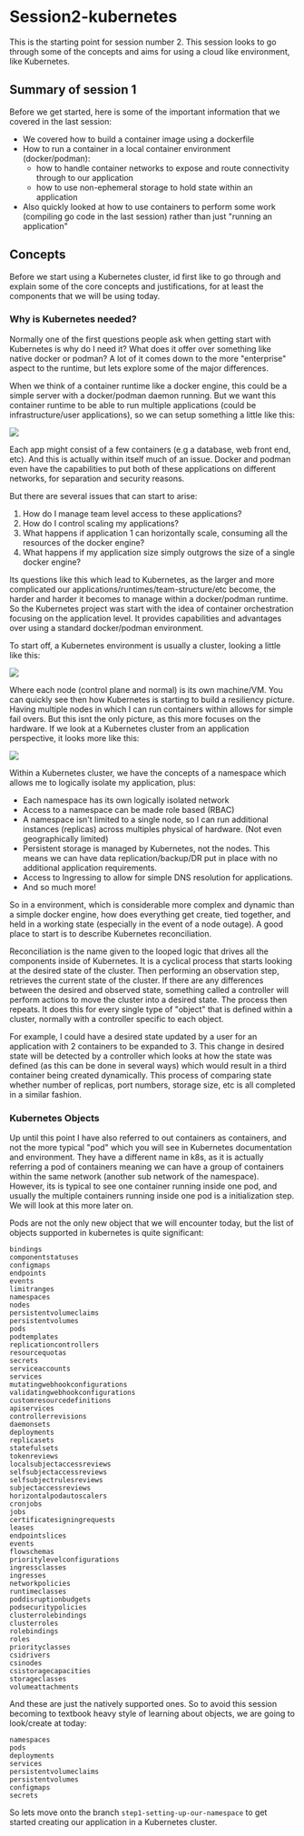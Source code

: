 # Session2-kubernetes

This is the starting point for session number 2. This session looks to go through some of the concepts and aims for using a cloud like environment, like Kubernetes.

## Summary of session 1

Before we get started, here is some of the important information that we covered in the last session:
- We covered how to build a container image using a dockerfile
- How to run a container in a local container environment (docker/podman):
    - how to handle container networks to expose and route connectivity through to our application
    - how to use non-ephemeral storage to hold state within an application
- Also quickly looked at how to use containers to perform some work (compiling go code in the last session) rather than just "running an application"


## Concepts

Before we start using a Kubernetes cluster, id first like to go through and explain some of the core concepts and justifications, for at least the components that we will be using today.

### Why is Kubernetes needed?

Normally one of the first questions people ask when getting start with Kubernetes is why do I need it? What does it offer over something like native docker or podman? A lot of it comes down to the more "enterprise" aspect to the runtime, but lets explore some of the major differences.

When we think of a container runtime like a docker engine, this could be a simple server with a docker/podman daemon running. But we want this container runtime to be able to run multiple applications (could be infrastructure/user applications), so we can setup something a little like this:
 
![](./images/DockerEngine.PNG)

Each app might consist of a few containers (e.g a database, web front end, etc). And this is actually within itself much of an issue. Docker and podman even have the capabilities to put both of these applications on different networks, for separation and security reasons.

But there are several issues that can start to arise:
1. How do I manage team level access to these applications?
1. How do I control scaling my applications?
1. What happens if application 1 can horizontally scale, consuming all the resources of the docker engine?
1. What happens if my application size simply outgrows the size of a single docker engine?

Its questions like this which lead to Kubernetes, as the larger and more complicated our applications/runtimes/team-structure/etc become, the harder and harder it becomes to manage within a docker/podman runtime. So the Kubernetes project was start with the idea of container orchestration focusing on the application level. It provides capabilities and advantages over using a standard docker/podman environment.

To start off, a Kubernetes environment is usually a cluster, looking a little like this:

![](./images/SimpleK8s.PNG)

Where each node (control plane and normal) is its own machine/VM. You can quickly see then how Kubernetes is starting to build a resiliency picture. Having multiple nodes in which I can run containers within allows for simple fail overs. But this isnt the only picture, as this more focuses on the hardware. If we look at a Kubernetes cluster from an application perspective, it looks more like this:

![](./images/AppK8s.PNG)

Within a Kubernetes cluster, we have the concepts of a namespace which allows me to logically isolate my application, plus:
- Each namespace has its own logically isolated network
- Access to a namespace can be made role based (RBAC)
- A namespace isn't limited to a single node, so I can run additional instances (replicas) across multiples physical of hardware. (Not even geographically limited)
- Persistent storage is managed by Kubernetes, not the nodes. This means we can have data replication/backup/DR put in place with no additional application requirements.
- Access to Ingressing to allow for simple DNS resolution for applications.
- And so much more!

So in a environment, which is considerable more complex and dynamic than a simple docker engine, how does everything get create, tied together, and held in a working state (especially in the event of a node outage). A good place to start is to describe Kubernetes reconciliation. 

Reconciliation is the name given to the looped logic that drives all the components inside of Kubernetes. It is a cyclical process that starts looking at the desired state of the cluster. Then performing an observation step, retrieves the current state of the cluster. If there are any differences between the desired and observed state, something called a controller will perform actions to move the cluster into a desired state. The process then repeats. It does this for every single type of "object" that is defined within a cluster, normally with a controller specific to each object.

For example, I could have a desired state updated by a user for an application with 2 containers to be expanded to 3. This change in desired state will be detected by a controller which looks at how the state was defined (as this can be done in several ways) which would result in a third container being created dynamically. This process of comparing state whether number of replicas, port numbers, storage size, etc is all completed in a similar fashion.

### Kubernetes Objects

Up until this point I have also referred to out containers as containers, and not the more typical "pod" which you will see in Kubernetes documentation and environment. They have a different name in k8s, as it is actually referring a pod of containers meaning we can have a group of containers within the same network (another sub network of the namespace). However, its is typical to see one container running inside one pod, and usually the multiple containers running inside one pod is a initialization step. We will look at this more later on.

Pods are not the only new object that we will encounter today, but the list of objects supported in kubernetes is quite significant: 
```
bindings
componentstatuses
configmaps
endpoints
events
limitranges
namespaces
nodes
persistentvolumeclaims
persistentvolumes
pods
podtemplates
replicationcontrollers
resourcequotas
secrets
serviceaccounts
services
mutatingwebhookconfigurations
validatingwebhookconfigurations
customresourcedefinitions
apiservices
controllerrevisions
daemonsets
deployments
replicasets
statefulsets
tokenreviews
localsubjectaccessreviews
selfsubjectaccessreviews
selfsubjectrulesreviews
subjectaccessreviews
horizontalpodautoscalers
cronjobs
jobs
certificatesigningrequests
leases
endpointslices
events
flowschemas
prioritylevelconfigurations
ingressclasses
ingresses
networkpolicies
runtimeclasses
poddisruptionbudgets
podsecuritypolicies
clusterrolebindings
clusterroles
rolebindings
roles
priorityclasses
csidrivers
csinodes
csistoragecapacities
storageclasses
volumeattachments
```
And these are just the natively supported ones. So to avoid this session becoming to textbook heavy style of learning about objects, we are going to look/create at today:

```
namespaces
pods
deployments
services
persistentvolumeclaims
persistentvolumes
configmaps
secrets
```
So lets move onto the branch `step1-setting-up-our-namespace` to get started creating our application in a Kubernetes cluster.

